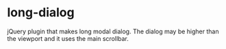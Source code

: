long-dialog
===========

jQuery plugin that makes long modal dialog. The dialog may be higher than the viewport and it uses the main scrollbar.
